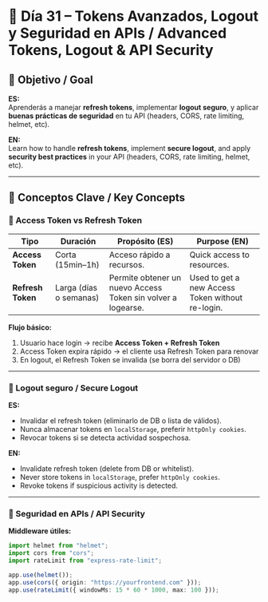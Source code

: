 # 📘 Día 31 – Tokens Avanzados, Logout y Seguridad en APIs / Advanced Tokens, Logout & API Security

## 🎯 Objetivo / Goal

**ES:**  
Aprenderás a manejar **refresh tokens**, implementar **logout seguro**, y aplicar **buenas prácticas de seguridad** en tu API (headers, CORS, rate limiting, helmet, etc).

**EN:**  
Learn how to handle **refresh tokens**, implement **secure logout**, and apply **security best practices** in your API (headers, CORS, rate limiting, helmet, etc).

---

## 🔐 Conceptos Clave / Key Concepts

### 🔸 Access Token vs Refresh Token

| Tipo | Duración | Propósito (ES) | Purpose (EN) |
|------|-----------|----------------|--------------|
| **Access Token** | Corta (15min–1h) | Acceso rápido a recursos. | Quick access to resources. |
| **Refresh Token** | Larga (días o semanas) | Permite obtener un nuevo Access Token sin volver a logearse. | Used to get a new Access Token without re-login. |

**Flujo básico:**
1. Usuario hace login → recibe **Access Token + Refresh Token**  
2. Access Token expira rápido → el cliente usa Refresh Token para renovar  
3. En logout, el Refresh Token se invalida (se borra del servidor o DB)

---

### 🔸 Logout seguro / Secure Logout

**ES:**  
- Invalidar el refresh token (eliminarlo de DB o lista de válidos).  
- Nunca almacenar tokens en `localStorage`, preferir `httpOnly cookies`.  
- Revocar tokens si se detecta actividad sospechosa.

**EN:**  
- Invalidate refresh token (delete from DB or whitelist).  
- Never store tokens in `localStorage`, prefer `httpOnly cookies`.  
- Revoke tokens if suspicious activity is detected.

---

### 🔸 Seguridad en APIs / API Security

**Middleware útiles:**
```ts
import helmet from "helmet";
import cors from "cors";
import rateLimit from "express-rate-limit";

app.use(helmet());
app.use(cors({ origin: "https://yourfrontend.com" }));
app.use(rateLimit({ windowMs: 15 * 60 * 1000, max: 100 }));
